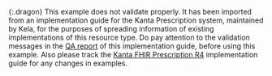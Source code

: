 {:.dragon}
This example does not validate properly. It has been imported from an implementation guide for the
Kanta Prescription system, maintained by Kela, for the purposes of spreading information of
existing implementations of this resource type. Do pay attention to the validation messages in the
[QA report](qa.html) of this implementation guide, before using this example. Also please track the
[Kanta FHIR Prescription R4](https://simplifier.net/prescriptionr4) implementation guide for any
changes in examples.
